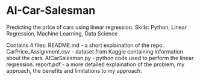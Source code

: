 # AI-Car-Salesman
Predicting the price of cars using linear regression. Skills: Python, Linear Regression, Machine Learning, Data Science

Contains 4 files:
README.md - a short explaination of the repo.
CarPrice_Assignment.csv - dataset from Kaggle containing information about the cars.
AICarSalesman.py - python code used to perform the linear regression.
report.pdf - a more detailed explaination of the problem, my approach, the benefits and limitations to my approach.
